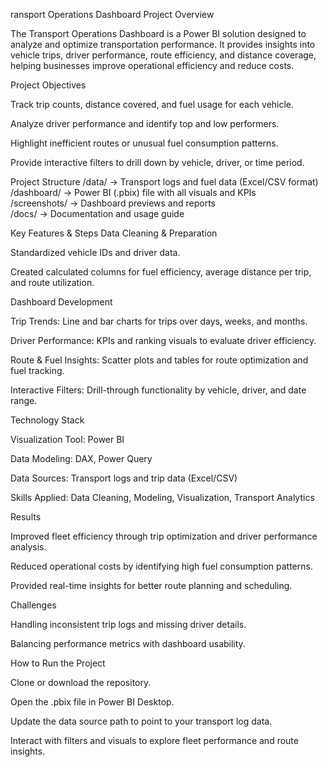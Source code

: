 ransport Operations Dashboard
Project Overview

The Transport Operations Dashboard is a Power BI solution designed to analyze and optimize transportation performance. It provides insights into vehicle trips, driver performance, route efficiency, and distance coverage, helping businesses improve operational efficiency and reduce costs.

Project Objectives

Track trip counts, distance covered, and fuel usage for each vehicle.

Analyze driver performance and identify top and low performers.

Highlight inefficient routes or unusual fuel consumption patterns.

Provide interactive filters to drill down by vehicle, driver, or time period.

Project Structure
/data/              → Transport logs and fuel data (Excel/CSV format)  
/dashboard/         → Power BI (.pbix) file with all visuals and KPIs  
/screenshots/       → Dashboard previews and reports  
/docs/              → Documentation and usage guide  

Key Features & Steps
Data Cleaning & Preparation

Standardized vehicle IDs and driver data.

Created calculated columns for fuel efficiency, average distance per trip, and route utilization.

Dashboard Development

Trip Trends: Line and bar charts for trips over days, weeks, and months.

Driver Performance: KPIs and ranking visuals to evaluate driver efficiency.

Route & Fuel Insights: Scatter plots and tables for route optimization and fuel tracking.

Interactive Filters: Drill-through functionality by vehicle, driver, and date range.

Technology Stack

Visualization Tool: Power BI

Data Modeling: DAX, Power Query

Data Sources: Transport logs and trip data (Excel/CSV)

Skills Applied: Data Cleaning, Modeling, Visualization, Transport Analytics

Results

Improved fleet efficiency through trip optimization and driver performance analysis.

Reduced operational costs by identifying high fuel consumption patterns.

Provided real-time insights for better route planning and scheduling.

Challenges

Handling inconsistent trip logs and missing driver details.

Balancing performance metrics with dashboard usability.

How to Run the Project

Clone or download the repository.

Open the .pbix file in Power BI Desktop.

Update the data source path to point to your transport log data.

Interact with filters and visuals to explore fleet performance and route insights.

